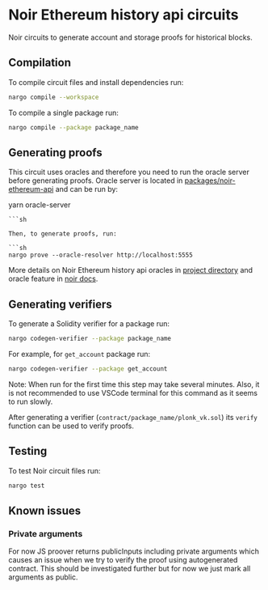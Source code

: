 # Noir Ethereum history api circuits

Noir circuits to generate account and storage proofs for historical blocks.

## Compilation

To compile circuit files and install dependencies run:

```sh
nargo compile --workspace
```

To compile a single package run:
```sh
nargo compile --package package_name
``` 

## Generating proofs

This circuit uses oracles and therefore you need to run the oracle server before generating proofs.
Oracle server is located in [packages/noir-ethereum-api](../packages/noir-ethereum-api) and can be run by:

yarn oracle-server
```
```sh

Then, to generate proofs, run:

```sh
nargo prove --oracle-resolver http://localhost:5555
```

More details on Noir Ethereum history api oracles in [project directory](ethereum_history_api/oracles/) and oracle feature in [noir docs](https://noir-lang.org/docs/how_to/how-to-oracles/#step-3---usage-with-nargo).

## Generating verifiers

To generate a Solidity verifier for a package run:

```sh
nargo codegen-verifier --package package_name
``` 

For example, for `get_account` package run:
```sh
nargo codegen-verifier --package get_account
```

Note: When run for the first time this step may take several minutes. Also, it is not recommended to use VSCode terminal for this command as it seems to run slowly.

After generating a verifier (`contract/package_name/plonk_vk.sol`) its `verify` function can be used to verify proofs.

## Testing

To test Noir circuit files run:

```sh
nargo test
```

## Known issues

### Private arguments

For now JS proover returns publicInputs including private arguments which causes an issue when we try to verify the proof using autogenerated contract. This should be investigated further but for now we just mark all arguments as public.
